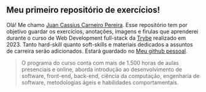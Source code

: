 ## Meu primeiro repositório de exercícios!
Olá! Me chamo [Juan Cassius Carneiro Pereira](www.linkedin.com/in/juancassius-carneiropereira). Esse repositório tem por objetivo guardar os exercícios, anotações, imagens e firulas que aprenderei durante o curso de Web Development full-stack da [Trybe](https://www.betrybe.com/) realizado em 2023. Tanto hard-skill quanto soft-skills e materiais dedicados a assuntos de carreira serão adicionados.
Estará guardado no [Meu github pessoal](https://github.com/juan-cassius/trybe-exercicios). 
>O programa do curso conta com mais de 1.500 horas de aulas presenciais e online, 
>aborda introdução ao desenvolvimento de software, front-end, back-end, 
>ciência da computação, engenharia de software, metodologias ágeis e habilidades comportamentais. 
